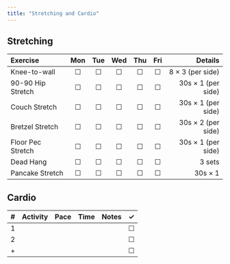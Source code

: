 ```yaml
---
title: "Stretching and Cardio"
---
```


## Stretching

| Exercise              | Mon | Tue | Wed | Thu | Fri | Details               |
|:------------|:-:|:-:|:-:|:-:|:-:|----------:|
| Knee-to-wall          | ☐   | ☐   | ☐   | ☐   | ☐   | 8 × 3 (per side)      |
| 90-90 Hip Stretch     | ☐   | ☐   | ☐   | ☐   | ☐   | 30s × 1 (per side)    |
| Couch Stretch         | ☐   | ☐   | ☐   | ☐   | ☐   | 30s × 1 (per side)    |
| Bretzel Stretch       | ☐   | ☐   | ☐   | ☐   | ☐   | 30s × 2 (per side)    |
| Floor Pec Stretch     | ☐   | ☐   | ☐   | ☐   | ☐   | 30s × 1 (per side)    |
| Dead Hang             | ☐   | ☐   | ☐   | ☐   | ☐   | 3 sets                |
| Pancake Stretch       | ☐   | ☐   | ☐   | ☐   | ☐   | 30s × 1               |

## Cardio

| # | Activity      | Pace  | Time  | Notes                               | ✓ |
|:-:|:--------------|:------|:------|:------------------------------------|:-:|
| 1 |               |       |       |                                     | ☐ |
| 2 |               |       |       |                                     | ☐ |
| + |               |       |       |                                     | ☐ |

